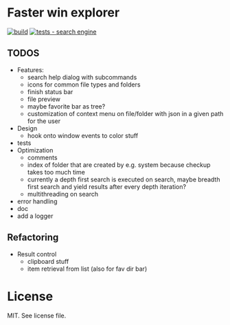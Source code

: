 # Faster win explorer
[![build](https://github.com/Khirath-bit/win-expl/actions/workflows/build.yml/badge.svg)](https://github.com/Khirath-bit/win-expl/actions/workflows/build.yml)
[![tests - search engine](https://github.com/Khirath-bit/win-expl/actions/workflows/run-tests-search-engine.yml/badge.svg)](https://github.com/Khirath-bit/win-expl/actions/workflows/run-tests-search-engine.yml)


## TODOS
- Features:
    - search help dialog with subcommands
    - icons for common file types and folders
    - finish status bar
    - file preview
    - maybe favorite bar as tree?
    - customization of context menu on file/folder with json in a given path for the user
- Design
    - hook onto window events to color stuff
- tests
- Optimization
    - comments
    - index of folder that are created by e.g. system because checkup takes too much time
    - currently a depth first search is executed on search, maybe breadth first search and yield results after every depth iteration?
    - multithreading on search
- error handling
- doc
- add a logger

## Refactoring
- Result control
    - clipboard stuff
    - item retrieval from list (also for fav dir bar)

# License
MIT. See license file.
